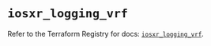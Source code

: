 # `iosxr_logging_vrf`

Refer to the Terraform Registry for docs: [`iosxr_logging_vrf`](https://registry.terraform.io/providers/ciscodevnet/iosxr/0.6.0/docs/resources/logging_vrf).
